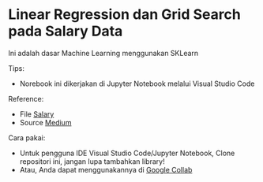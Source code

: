 # Linear Regression dan Grid Search pada Salary Data

Ini adalah dasar Machine Learning menggunakan SKLearn 

Tips:
- Norebook ini dikerjakan di Jupyter Notebook melalui Visual Studio Code

Reference:
- File [Salary](https://www.kaggle.com/vivinbarath/simple-linear-regression-for-salary-data/data)
- Source [Medium](https://medium.com/geekculture/simple-linear-regression-analysis-using-python-c5b2f637942)

Cara pakai:
- Untuk pengguna IDE Visual Studio Code/Jupyter Notebook, Clone repositori ini, jangan lupa tambahkan library!
- Atau, Anda dapat menggunakannya di [Google Collab](https://colab.research.google.com/github/Gianhapri/LinearRegression-GridSearch/blob/main/LinearRegression_GridSearch.ipynb)
